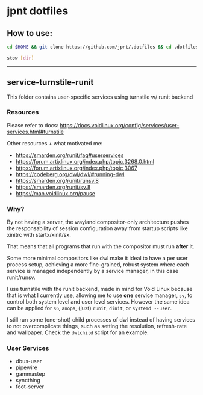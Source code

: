 # jpnt dotfiles

## How to use:

```sh
cd $HOME && git clone https://github.com/jpnt/.dotfiles && cd .dotfiles

stow [dir]
```

---

## service-turnstile-runit

This folder contains user-specific services using turnstile w/ runit backend

### Resources

Please refer to docs: https://docs.voidlinux.org/config/services/user-services.html#turnstile

Other resources + what motivated me:
  - https://smarden.org/runit/faq#userservices
  - https://forum.artixlinux.org/index.php/topic,3268.0.html
  - https://forum.artixlinux.org/index.php/topic,3067
  - https://codeberg.org/dwl/dwl/#running-dwl
  - https://smarden.org/runit/runsv.8
  - https://smarden.org/runit/sv.8
  - https://man.voidlinux.org/pause

### Why?

By not having a server, the wayland compositor-only architecture
pushes the responsability of session configuration away from
startup scripts like xinitrc with startx/xinit/sx.

That means that all programs that run with the compositor
must run **after** it.

Some more minimal compositors like dwl make it ideal to have
a per user process setup, achieving a more fine-grained, robust
system where each service is managed independently by a service
manager, in this case runit/runsv.

I use turnstile with the runit backend, made in mind for
Void Linux because that is what I currently use, allowing 
me to use **one** service manager, `sv`, to control
both system level and user level services. However the 
same idea can be applied for `s6`, `anopa`, (just) `runit`,
`dinit`, or `systemd --user`.

I still run some (one-shot) child processes of dwl instead 
of having services to not overcomplicate things, such as
setting the resolution, refresh-rate and wallpaper. Check 
the `dwlchild` script for an example.

### User Services

- dbus-user
- pipewire
- gammastep
- syncthing
- foot-server
